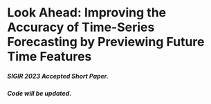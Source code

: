 # Look Ahead: Improving the Accuracy of Time-Series Forecasting by Previewing Future Time Features  
##### SIGIR 2023 Accepted Short Paper. 
##### Code will be updated.
